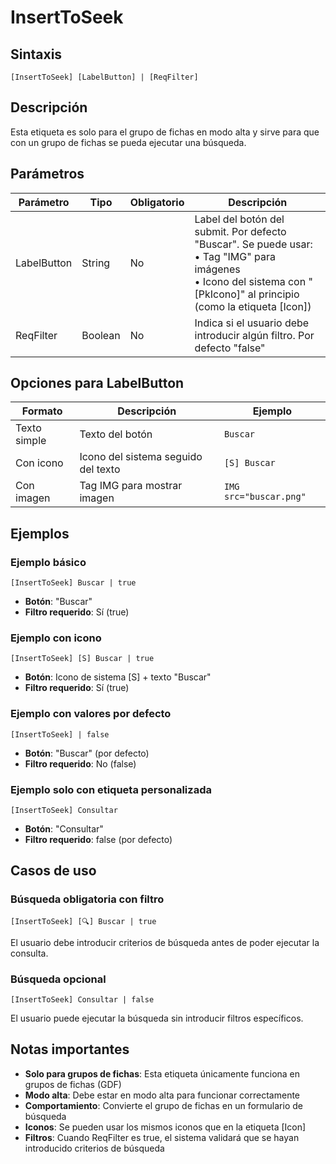# InsertToSeek

## Sintaxis
```
[InsertToSeek] [LabelButton] | [ReqFilter]
```

## Descripción
Esta etiqueta es solo para el grupo de fichas en modo alta y sirve para que con un grupo de fichas se pueda ejecutar una búsqueda.

## Parámetros

| Parámetro | Tipo | Obligatorio | Descripción |
|-----------|------|-------------|-------------|
| LabelButton | String | No | Label del botón del submit. Por defecto "Buscar". Se puede usar:<br>• Tag "IMG" para imágenes<br>• Icono del sistema con "[PkIcono]" al principio (como la etiqueta [Icon]) |
| ReqFilter | Boolean | No | Indica si el usuario debe introducir algún filtro. Por defecto "false" |

## Opciones para LabelButton

| Formato | Descripción | Ejemplo |
|---------|-------------|---------|
| Texto simple | Texto del botón | `Buscar` |
| Con icono | Icono del sistema seguido del texto | `[S] Buscar` |
| Con imagen | Tag IMG para mostrar imagen | `IMG src="buscar.png"` |

## Ejemplos

### Ejemplo básico
```
[InsertToSeek] Buscar | true
```
- **Botón**: "Buscar"
- **Filtro requerido**: Sí (true)

### Ejemplo con icono
```
[InsertToSeek] [S] Buscar | true
```
- **Botón**: Icono de sistema [S] + texto "Buscar"
- **Filtro requerido**: Sí (true)

### Ejemplo con valores por defecto
```
[InsertToSeek] | false
```
- **Botón**: "Buscar" (por defecto)
- **Filtro requerido**: No (false)

### Ejemplo solo con etiqueta personalizada
```
[InsertToSeek] Consultar
```
- **Botón**: "Consultar"
- **Filtro requerido**: false (por defecto)

## Casos de uso

### Búsqueda obligatoria con filtro
```
[InsertToSeek] [🔍] Buscar | true
```
El usuario debe introducir criterios de búsqueda antes de poder ejecutar la consulta.

### Búsqueda opcional
```
[InsertToSeek] Consultar | false
```
El usuario puede ejecutar la búsqueda sin introducir filtros específicos.

## Notas importantes

- **Solo para grupos de fichas**: Esta etiqueta únicamente funciona en grupos de fichas (GDF)
- **Modo alta**: Debe estar en modo alta para funcionar correctamente
- **Comportamiento**: Convierte el grupo de fichas en un formulario de búsqueda
- **Iconos**: Se pueden usar los mismos iconos que en la etiqueta [Icon]
- **Filtros**: Cuando ReqFilter es true, el sistema validará que se hayan introducido criterios de búsqueda